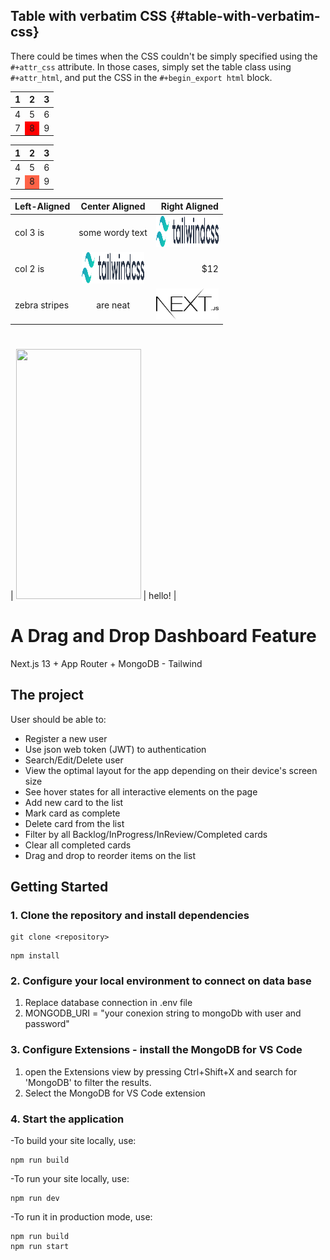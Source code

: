 
## Table with verbatim CSS {#table-with-verbatim-css}

There could be times when the CSS couldn't be simply specified using
the `#+attr_css` attribute. In those cases, simply set the table class
using `#+attr_html`, and put the CSS in the `#+begin_export html`
block.

<style>
table.css3 tbody tr + tr td:nth-child(2) {
    background-color: red;
}
table.css2 tbody tr + tr td + td {
    background-color: tomato;
}
/* overwrite background again */
table.css2 tbody tr + tr td + td + td { 
    background-color: inherit;
}
</style>

<table class="css3">
<thead>
<tr>
  <th>1</th>
  <th>2</th>
  <th>3</th>
</tr>
</thead>
<tbody>
<tr>
  <td>4</td>
  <td>5</td>
  <td>6</td>
</tr>
<tr>
  <td>7</td>
  <td>8</td>
  <td>9</td>
</tr>
</tbody>
</table>

<table class="css2">
<thead>
<tr>
  <th>1</th>
  <th>2</th>
  <th>3</th>
</tr>
</thead>
<tbody>
<tr>
  <td>4</td>
  <td>5</td>
  <td>6</td>
</tr>
<tr>
  <td>7</td>
  <td>8</td>
  <td>9</td>
</tr>
</tbody>
</table>




| Left-Aligned  | Center Aligned  | Right Aligned |
| :------------ |:---------------:| -----:|
| col 3 is      | some wordy text |<img src="https://github.com/daphne2020/daphne2020/blob/main/assets/tailwind-css.svg" data-canonical-src="https://github.com/daphne2020/daphne2020/blob/main/assets/tailwind-css.svg" width="100" height="50" /> |
| col 2 is      | <img src="https://github.com/daphne2020/daphne2020/blob/main/assets/tailwind-css.svg" data-canonical-src="https://github.com/daphne2020/daphne2020/blob/main/assets/mongodb.svg" width="100" height="50" />         |   $12 |
| zebra stripes | are neat        |    <img src="https://github.com/daphne2020/daphne2020/blob/main/assets/nextjs.svg" data-canonical-src="https://github.com/daphne2020/daphne2020/blob/main/assets/nextjs.svg" width="100" height="50" /> |

                                                                                                                                                                  
#
| <img src="https://myoctocat.com/assets/images/base-octocat.svg" data-canonical-src="https://myoctocat.com/assets/images/base-octocat.svg" width="200" height="400" /> | hello! |


# A Drag and Drop Dashboard Feature

Next.js 13 + App Router + MongoDB - Tailwind

## The project

User should be able to:

- Register a new user
- Use json web token (JWT) to authentication
- Search/Edit/Delete user
- View the optimal layout for the app depending on their device's screen size
- See hover states for all interactive elements on the page
- Add new card to the list
- Mark card as complete
- Delete card from the list
- Filter by all Backlog/InProgress/InReview/Completed cards
- Clear all completed cards
- Drag and drop to reorder items on the list


## Getting Started

### 1. Clone the repository and install dependencies

```
git clone <repository>
```

```
npm install
```

### 2. Configure your local environment to connect on data base

1. Replace database connection in .env file
2. MONGODB_URI = "your conexion string to mongoDb with user and password"


### 3. Configure Extensions - install the MongoDB for VS Code

1. open the Extensions view by pressing Ctrl+Shift+X and search for 'MongoDB' to filter the results. 
2. Select the MongoDB for VS Code extension

### 4. Start the application

-To build your site locally, use:

```
npm run build
```

-To run your site locally, use:

```
npm run dev
```

-To run it in production mode, use:


```
npm run build
npm run start
```


